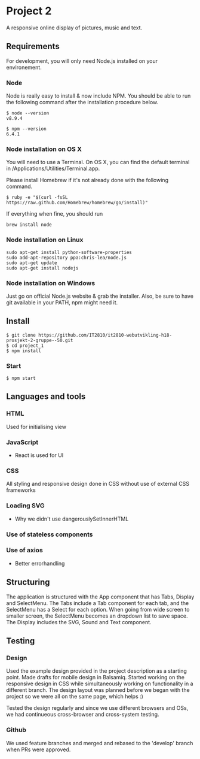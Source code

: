 # Project 2
A responsive online display of pictures, music and text.

## Requirements
For development, you will only need Node.js installed on your environement.

### Node
Node is really easy to install & now include NPM. You should be able to run the following command after the installation procedure below.

    $ node --version
    v8.9.4

    $ npm --version
    6.4.1

### Node installation on OS X
You will need to use a Terminal. On OS X, you can find the default terminal in /Applications/Utilities/Terminal.app.

Please install Homebrew if it's not already done with the following command.

    $ ruby -e "$(curl -fsSL https://raw.github.com/Homebrew/homebrew/go/install)"
If everything when fine, you should run

    brew install node

### Node installation on Linux
    sudo apt-get install python-software-properties
    sudo add-apt-repository ppa:chris-lea/node.js
    sudo apt-get update
    sudo apt-get install nodejs

### Node installation on Windows
Just go on official Node.js website & grab the installer. Also, be sure to have git available in your PATH, npm might need it.

## Install
    $ git clone https://github.com/IT2810/it2810-webutvikling-h18-prosjekt-2-gruppe--50.git
    $ cd project_1
    $ npm install

### Start
    $ npm start

## Languages and tools

### HTML
Used for initialising view

### JavaScript
 - React is used for UI

### CSS
All styling and responsive design done in CSS without use of external CSS frameworks

### Loading SVG
- Why we didn't use dangerouslySetInnerHTML


### Use of stateless components


### Use of axios
- Better errorhandling

## Structuring
The application is structured with the App component that has Tabs, Display and SelectMenu. 
The Tabs include a Tab component for each tab, and the SelectMenu has a Select for each option. When going from wide screen to smaller screen, the SelectMenu becomes an dropdown list to save space. 
The Display includes the SVG, Sound and Text component.

## Testing

### Design
Used the example design provided in the project description as a starting point. Made drafts for mobile design in Balsamiq.
Started working on the responsive design in CSS while simultaneously working on functionality in a different branch.
The design layout was planned before we began with the project so we were all on the same page, which helps :)

Tested the design regularly and since we use different browsers and OSs, we had continueous cross-browser and cross-system testing.

### Github
We used feature branches and merged and rebased to the 'develop' branch when PRs were approved. 